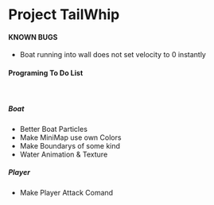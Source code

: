# Project TailWhip


<h4> KNOWN BUGS </h4>

- Boat running into wall does not set velocity to 0 instantly<br>

<h4>Programing To Do List</h4><br>

<h5> Boat </h5>

- Better Boat Particles <br>
- Make MiniMap use own Colors <br>
- Make Boundarys of some kind <br>
- Water Animation & Texture <br>

<h5> Player </h5>

- Make Player Attack Comand <br>
